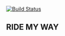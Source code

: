 [![Build Status](https://travis-ci.org/marthamareal/RideMyWay-React-App.svg?branch=master)](https://travis-ci.org/marthamareal/RideMyWay-React-App.svg?branch=master)

## RIDE MY WAY

